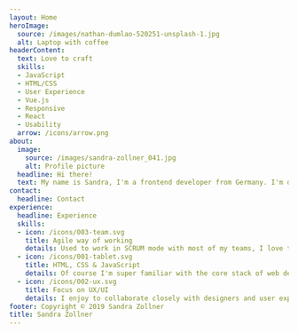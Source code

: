 ```yaml
---
layout: Home
heroImage:
  source: /images/nathan-dumlao-520251-unsplash-1.jpg
  alt: Laptop with coffee
headerContent:
  text: Love to craft
  skills:
  - JavaScript
  - HTML/CSS
  - User Experience
  - Vue.js
  - Responsive
  - React
  - Usability
  arrow: /icons/arrow.png
about:
  image:
    source: /images/sandra-zollner_041.jpg
    alt: Profile picture
  headline: Hi there!
  text: My name is Sandra, I'm a frontend developer from Germany. I'm developing customized websites and other digital products in agile teams since 2014. I studied Media Informatics with focus on Human-Computer-Interaction in Munich. What I love about building digital products, is the process of creating awesome new things together with other people and connecting technology with design and user experience! In my free time I love music, good food, yoga practice and traveling.
contact:
  headline: Contact
experience:
  headline: Experience
  skills:
  - icon: /icons/003-team.svg
    title: Agile way of working
    details: Used to work in SCRUM mode with most of my teams, I love the short ways of communication and quick outcomes
  - icon: /icons/001-tablet.svg
    title: HTML, CSS & JavaScript
    details: Of course I'm super familiar with the core stack of web development, but I never stop teaching myself the newest frontend technologies
  - icon: /icons/002-ux.svg
    title: Focus on UX/UI
    details: I enjoy to collaborate closely with designers and user experience experts to create new things together
footer: Copyright © 2019 Sandra Zollner
title: Sandra Zollner
---
```

